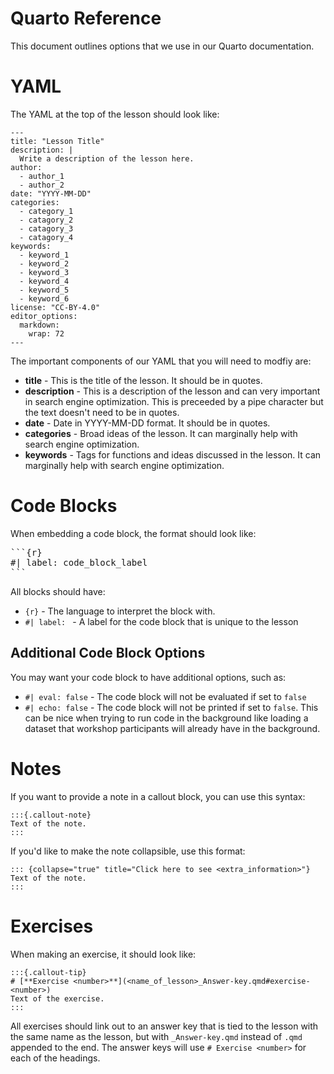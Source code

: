 # Quarto Reference

This document outlines options that we use in our Quarto documentation.

# YAML

The YAML at the top of the lesson should look like:

```
---
title: "Lesson Title"
description: |
  Write a description of the lesson here. 
author:
  - author_1
  - author_2
date: "YYYY-MM-DD"
categories: 
  - category_1
  - catagory_2
  - catagory_3
  - catagory_4
keywords:
  - keyword_1
  - keyword_2
  - keyword_3
  - keyword_4
  - keyword_5
  - keyword_6
license: "CC-BY-4.0"
editor_options: 
  markdown: 
    wrap: 72
---
```

The important components of our YAML that you will need to modfiy are:

- **title** - This is the title of the lesson. It should be in quotes.
- **description** - This is a description of the lesson and can very important in search engine optimization. This is preceeded by a pipe character but the text doesn't need to be in quotes.
- **date** - Date in YYYY-MM-DD format. It should be in quotes.
- **categories** - Broad ideas of the lesson. It can marginally help with search engine optimization.
- **keywords** - Tags for functions and ideas discussed in the lesson. It can marginally help with search engine optimization.

# Code Blocks

When embedding a code block, the format should look like:

<pre>
```{r}
#| label: code_block_label
```
</pre>

All blocks should have:

- `{r}` - The language to interpret the block with.
-  `#| label: ` - A label for the code block that is unique to the lesson

## Additional Code Block Options

You may want your code block to have additional options, such as:

- `#| eval: false` - The code block will not be evaluated if set to `false`
- `#| echo: false` - The code block will not be printed if set to `false`. This can be nice when trying to run code in the background like loading a dataset that workshop participants will already have in the background.

# Notes

If you want to provide a note in a callout block, you can use this syntax:

```
:::{.callout-note}
Text of the note.
:::
```

If you'd like to make the note collapsible, use this format:

```
::: {collapse="true" title="Click here to see <extra_information>"}
Text of the note.
:::
```

# Exercises

When making an exercise, it should look like:

```
:::{.callout-tip}
# [**Exercise <number>**](<name_of_lesson>_Answer-key.qmd#exercise-<number>)
Text of the exercise.
:::
```

All exercises should link out to an answer key that is tied to the lesson with the same name as the lesson, but with `_Answer-key.qmd` instead of `.qmd` appended to the end. The answer keys will use `# Exercise <number>` for each of the headings.

